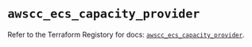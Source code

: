 # `awscc_ecs_capacity_provider`

Refer to the Terraform Registory for docs: [`awscc_ecs_capacity_provider`](https://registry.terraform.io/providers/hashicorp/awscc/0.70.0/docs/resources/ecs_capacity_provider).
